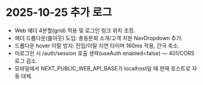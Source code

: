 # 2025-10-25 추가 로그

- Web 헤더 4분할(grid) 적용 및 로그인 링크 위치 조정.
- 헤더 드롭다운(롤아웃) 도입: 총동문회 소개/고객 지원 NavDropdown 추가.
- 드롭다운 hover 이탈 방지: 진입/이탈 지연 타이머 160ms 적용, 간극 축소.
- 미로그인 시 /auth/session 호출 생략(useAuth enabled=false) — 401/CORS 로그 감소.
- 모바일에서 NEXT_PUBLIC_WEB_API_BASE가 localhost일 때 현재 호스트로 자동 대체.
